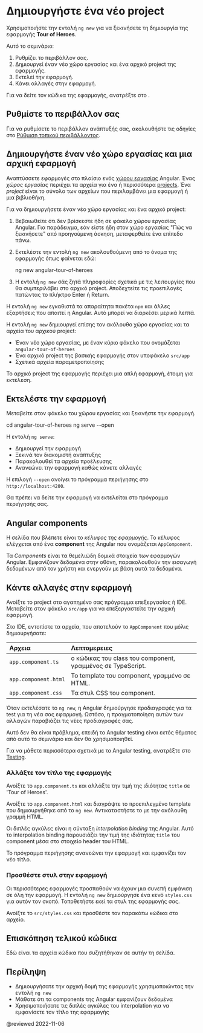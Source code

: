 # Δημιουργήστε ένα νέο project

Χρησιμοποιήστε την εντολή `ng new` για να ξεκινήσετε τη δημιουργία της εφαρμογής **Tour of Heroes**.

Αυτό το σεμινάριο:

1.  Ρυθμίζει το περιβάλλον σας.
2.  Δημιουργεί έναν νέο χώρο εργασίας και ένα αρχικό project της εφαρμογής.
3.  Εκτελεί την εφαρμογή.
4.  Κάνει αλλαγές στην εφαρμογή.

<div class="alert is-helpful">

Για να δείτε τον κώδικα της εφαρμογής, ανατρέξτε στο <live-example></live-example>.

</div>

## Ρυθμίστε το περιβάλλον σας

Για να ρυθμίσετε το περιβάλλον ανάπτυξής σας, ακολουθήστε τις οδηγίες στο [Ρύθμιση τοπικού περιβάλλοντος](guide/setup-local "Ρύθμιση για τοπική ανάπτυξη").

## Δημιουργήστε έναν νέο χώρο εργασίας και μια αρχική εφαρμογή

Αναπτύσσετε εφαρμογές στο πλαίσιο ενός [χώρου εργασίας](guide/glossary#workspace) Angular.
Ένας *χώρος εργασίας* περιέχει τα αρχεία για ένα ή περισσότερα [projects](guide/glossary#project).
Ένα *project* είναι το σύνολο των αρχείων που περιλαμβάνει μια εφαρμογή ή μια βιβλιοθήκη.

Για να δημιουργήσετε έναν νέο χώρο εργασίας και ένα αρχικό project:

  1.  Βεβαιωθείτε ότι δεν βρίσκεστε ήδη σε φάκελο χώρου εργασίας Angular.
      Για παράδειγμα, εάν είστε ήδη στον χώρο εργασίας "Πώς να ξεκινήσετε" από προηγούμενη άσκηση, μεταφερθείτε ένα επίπεδο πάνω.
  
  2.  Εκτελέστε την εντολή `ng new` ακολουθούμενη από το όνομα της εφαρμογής όπως φαίνεται εδώ:

      <code-example format="shell" language="shell">

      ng new angular-tour-of-heroes

      </code-example>

  3.  Η εντολή `ng new` σάς ζητά πληροφορίες σχετικά με τις λειτουργίες που θα συμπεριλάβει στο αρχικό project. Αποδεχτείτε τις προεπιλογές πατώντας το πλήκτρο Enter ή Return.

Η εντολή `ng new` εγκαθιστά τα απαραίτητα πακέτα `npm` και άλλες εξαρτήσεις που απαιτεί η Angular. Αυτό μπορεί να διαρκέσει μερικά λεπτά.

Η εντολή `ng new` δημιουργεί επίσης τον ακόλουθο χώρο εργασίας και τα αρχεία του αρχικού project:

*   Έναν νέο χώρο εργασίας, με έναν κύριο φάκελο που ονομάζεται `angular-tour-of-heroes`
*   Ένα αρχικό project της βασικής εφαρμογής στον υποφάκελο `src/app`
*   Σχετικά αρχεία παραμετροποίησης

Το αρχικό project της εφαρμογής περιέχει μια απλή εφαρμογή, έτοιμη για εκτέλεση.

## Εκτελέστε την εφαρμογή

Μεταβείτε στον φάκελο του χώρου εργασίας και ξεκινήστε την εφαρμογή.

<code-example format="shell" language="shell">

cd angular-tour-of-heroes
ng serve --open

</code-example>

<div class="alert is-helpful">

Η εντολή `ng serve`:

* Δημιουργεί την εφαρμογή
* Ξεκινά τον διακομιστή ανάπτυξης
* Παρακολουθεί τα αρχεία προέλευσης
* Ανανεώνει την εφαρμογή καθώς κάνετε αλλαγές

Η επιλογή `--open` ανοίγει το πρόγραμμα περιήγησης στο `http://localhost:4200`.

</div>

Θα πρέπει να δείτε την εφαρμογή να εκτελείται στο πρόγραμμα περιήγησής σας.

## Angular components

Η σελίδα που βλέπετε είναι το *κέλυφος της εφαρμογής*.
Το κέλυφος ελέγχεται από ένα **component** της Angular που ονομάζεται `AppComponent`.

Τα *Components* είναι τα θεμελιώδη δομικά στοιχεία των εφαρμογών Angular.
Εμφανίζουν δεδομένα στην οθόνη, παρακολουθούν την εισαγωγή δεδομένων από τον χρήστη και ενεργούν με βάση αυτά τα δεδομένα.

## Κάντε αλλαγές στην εφαρμογή

Ανοίξτε το project στο αγαπημένο σας πρόγραμμα επεξεργασίας ή IDE. Μεταβείτε στον φάκελο `src/app` για να επεξεργαστείτε την αρχική εφαρμογή.

Στο IDE, εντοπίστε τα αρχεία, που αποτελούν το `AppComponent` που μόλις δημιουργήσατε:

| Αρχεια                | Λεπτομερειες |
|:---                  |:---     |
| `app.component.ts`   | ο κώδικας του class του component, γραμμένος σε TypeScript. |
| `app.component.html` | Το template του component, γραμμένο σε HTML.                |
| `app.component.css`  | Τα στυλ CSS του component.                                  |

<div class="alert is-important">

Όταν εκτελέσατε το `ng new`, η Angular δημιούργησε προδιαγραφές για τα test για τη νέα σας εφαρμογή.
Ωστόσο, η πραγματοποίηση αυτών των αλλαγών παραβιάζει τις νέες προδιαγραφές σας.

Αυτό δεν θα είναι πρόβλημα, επειδή το Angular testing είναι εκτός θέματος από αυτό το σεμινάριο και δεν θα χρησιμοποιηθεί.

Για να μάθετε περισσότερα σχετικά με το Angular testing, ανατρέξτε στο [Testing](guide/testing).

</div>

### Αλλάξτε τον τίτλο της εφαρμογής

Ανοίξτε το `app.component.ts` και αλλάξτε την τιμή της ιδιότητας `title` σε 'Tour of Heroes'.

<code-example header="app.component.ts (Ιδιότητα title του class)" path="toh-pt0/src/app/app.component.ts" region="set-title"></code-example>

Ανοίξτε το `app.component.html` και
διαγράψτε το προεπιλεγμένο template που δημιουργήθηκε από το `ng new`.
Αντικαταστήστε το με την ακόλουθη γραμμή HTML.

<code-example header="app.component.html (template)" path="toh-pt0/src/app/app.component.html"></code-example>

Οι διπλές αγκύλες είναι η σύνταξη *interpolation binding* της Angular.
Αυτό το interpolation binding παρουσιάζει την τιμή της ιδιότητας `title` του component
μέσα στο στοιχείο header του HTML.

Το πρόγραμμα περιήγησης ανανεώνει την εφαρμογή και εμφανίζει τον νέο τίτλο.

<a id="app-wide-styles"></a>

### Προσθέστε στυλ στην εφαρμογή

Οι περισσότερες εφαρμογές προσπαθούν να έχουν μια συνεπή εμφάνιση σε όλη την εφαρμογή.
Η εντολή `ng new` δημιούργησε ένα κενό `styles.css` για αυτόν τον σκοπό.
Τοποθετήστε εκεί τα στυλ της εφαρμογής σας.

Ανοίξτε το `src/styles.css` και προσθέστε τον παρακάτω κώδικα στο αρχείο.

<code-example header="src/styles.css (απόσπασμα)" path="toh-pt0/src/styles.1.css"></code-example>

## Επισκόπηση τελικού κώδικα

Εδώ είναι τα αρχεία κώδικα που συζητήθηκαν σε αυτήν τη σελίδα.

<code-tabs>
    <code-pane header="src/app/app.component.ts" path="toh-pt0/src/app/app.component.ts"></code-pane>
    <code-pane header="src/app/app.component.html" path="toh-pt0/src/app/app.component.html"></code-pane>
    <code-pane header="src/styles.css (απόσπασμα)" path="toh-pt0/src/styles.1.css"></code-pane>
</code-tabs>

## Περίληψη

*   Δημιουργήσατε την αρχική δομή της εφαρμογής χρησιμοποιώντας την εντολή `ng new`
*   Μάθατε ότι τα components της Angular εμφανίζουν δεδομένα
*   Χρησιμοποιήσατε τις διπλές αγκύλες του interpolation για να εμφανίσετε τον τίτλο της εφαρμογής

@reviewed 2022-11-06

